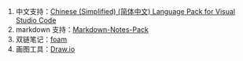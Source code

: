 1. 中文支持：[Chinese (Simplified) (简体中文) Language Pack for Visual Studio Code](https://marketplace.visualstudio.com/items?itemName=MS-CEINTL.vscode-language-pack-zh-hans)
2. markdown 支持：[Markdown-Notes-Pack](https://marketplace.visualstudio.com/items?itemName=OrangeX4.markdown-notes-pack)
3. 双链笔记：[foam](https://marketplace.visualstudio.com/items?itemName=foam.foam-vscode)
4. 画图工具：[Draw.io](https://marketplace.visualstudio.com/items?itemName=hediet.vscode-drawio)
